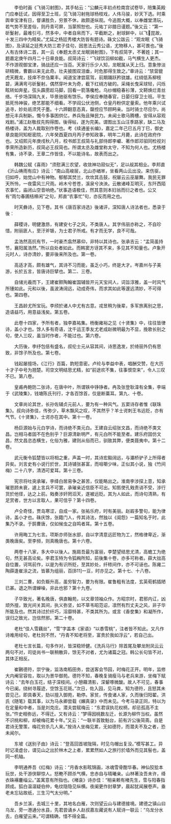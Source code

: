<!-- { "loadSidebar": true } -->
　　李伯时画《飞骑习射图》，其手帖云：“公麟元丰初点检南宫试卷毕，陪集英殿门应奉廷试，因得至卫士班，见飞骑习射拖球杨枝戏，人伟马骏，妙天下选。时乘舆幸宝津有日，督课胜负，穷景不休，故颇遂纵观。今追图大概，以奉雌堂清玩，若气势不至差俗，则丹青可屏，当蒙照恕也。元祐丁卯腊日谨题。”後又云：“第一斫鬉射，最难引弓，然多中，中者自帛而下，平截断之，射球鲜中，以飞昆故，十发三四中为精矣。”尤延之杨廷秀楼大防皆有题诗。硃文公跋云：“观龙眠《飞骑图》，及读延之廷秀大防三君子佳句，因思法云秀公语，尤物移人，甚可畏也。”後人有古体诗二首，其一云《奉题太丞丈龙眠骑射图》，下有叔简字，不著姓；其一题嘉定庚午四月二十日章良能。叔简诗云：“飞球饮羽柳如截，马气横生人更杰。不作游观御宝津，骑战还应一当百。天家行乐少人知，龙眠属从天上归。意象惨淡研精微，曹霸以来无此奇。壮夫披图双泪垂，时危那得生致之。”章诗云：“禁营貔虎天厩龙，技痒不奈刍粟丰。闻道宝津尝扈驾，前期踊跃矜骁雄。红绡低系柳枝碧，满满弯弓斫鬉射。偶然穿叶未为奇，截下红绡方破的。采绳长曳采球轻，闪烁眩转如奔星。弦头霹雳趁马脚，回看一箭落欃枪。乌纱帽稳春衫薄，文鞯焕烂青丝络。千步场深隔九关，毕景驰驱有馀乐。李侯应奉随春官，日晏归穿卫士班。平生抵死怜神骏，绝艺那能不细看。不学阎公伏池侧，仓皇丹粉供定量索。他年乘兴试追寻，妙处祇须凭子墨。十六蹄翻意态真，罄控应节顾眄亲。当时骑士尽应尔，尚想元丰兵制新。慨今多事困供亿，养兵殆且殚民力。未闻士歌马腾槽，安得从容观戏剧。”浦江赵敬叔先购得图，後得帖，遂为完美。谓图出玉山汪季路家，缺二马及杨楼诗，盖为人裁取别作卷也。考《续通鉴长编》，嘉定二年己巳五月丁巳，御史章良能同知枢密院，六年癸酉夏四月丙子参知政事，明年二月薨，此诗在政府作也。又绍熙元年庚戌秋八月，校书郎王叔简与礼部侍郎李巘、著作郎邓驲同检视刘季荣所造新历，叔简必王叔简也。所谓太丞及雌堂称太守，不知为何人也。尤杨楼有集，诗不录，王章二作皆佳，不以能诗名，故表而出之。

　　韩魏公赋《喜雨》“须慰满三农望，收敛神功寂似无”，足以觇其相业。李邦直《沂山祷雨有应》诗云：“南山高峻层，北山亦崷崒，坐看两山云出没。来伤驱，归如呼，始觉山中有神物。郁郁其焚兰，坎坎其击鼓，祝屡云云巫屡舞。我民无罪天所怜，一夜雷风三尺雨。岭木兮苍苍，溪泉兮泱泱。云散诸峰互明灭，东阡西陌农事忙，庙闭山空音响绝。”状事造语极佳，然其意则本妇翁而衍之者也。公又有“雨匀春圃桔槔闲”之句，邦直“农事忙”句，亦反而用之也。

　　时天彝诗，见下卷。其书《唐百家诗选》後诸评，深知唐人诗法者也，悉录于後：

　　薛稷诗，明健激昂，有建安七子之风，不类唐人。其字伟丽亦称之，不自珍惜，附丽匪人，至汙斧锧，为士君子所戒。有才而无学，良不可哉。

　　孟浩然高抗有节，一时豪杰翕然慕仰，非特以其诗也。张承吉云：“孟简虽持节，襄阳属浩然。”所以自处者如此。而韩窦方讶其不来，多见其不知量也。卢象开元时人，诗亦清妙，要非後来所及也。第一卷。

　　高适才高，颇有雄气，其诗不习而能，虽乏小巧，终是大才。岑嘉州与子美游，长於五言，皆唐诗巨擘也。第二、三卷。

　　自储光羲而下，王建崔颢陶翰崔国辅皆开元天宝间人，词旨淳雅，盖一时风气所锺如此。元和以後，虽波涛阔远，动成奇伟，而求其如此等邃远清妙，不可得也。第四卷。

　　王昌龄尤所宝玩。李颀於诸人中尤有古意。戎昱稍为後辈，多军旅离别之思，造语益巧，用意益浅矣。第五卷。

　　此卷十四家，予所有者，独李嘉祐集。杨衡雍裕之见《十贤集》中，往往皆律诗，盖小才也。馀人多有奇语，沈千运王季友尤老成赵微明最为不显，挽歌长别之句，使人三叹，虽当时作者，不能过也。第六卷。

　　大历後，李纾包佶有盛名，叔伦士元从容其间，诗思逸发，於绮丽外仍有思致，非馀子所及也。第七卷。

　　钱起屡擅场，《江行》百篇，韵短意密。卢纶与李益中表，唱酬交赞，在大历十才子中号为翘楚。司空文明结思尤精，如“前途欢不集，往事恨空来”，令人三叹不已。第八卷。

　　皇甫冉鲍防二张诗，在唐中叶，所谓铁中铮铮者。冉及张登耿湋有全集，李端于《武陵集》，钱塘陈氏刊行，才各百馀首，仅是断藁耳。第九、十卷。

　　文章尚论其世，长孙佐辅贞元前人，要为有一种风气。五窦诗存者惟《联珠集》。叔向诗弥佳，传弥少，草木飘风之叹，不其然乎？羊士谔刺王韦远贬，亦有气节。《十贤集》，士谔亦在其中。第十一卷。

　　杨巨源始与元白学诗，而诗绝不类元白。王建自云绍张文昌，而诗绝不类文昌。岂相马者固不在色别乎？巨源清新明严，有元白所不能至者。建乐府固仿文昌，然文昌恣态横生，化俗为雅，建则从俗而已，驯致其弊，便类聂夷中。第十二卷。

　　武元衡令狐楚皆以将相之重，声盖一时，其诗宏毅阔远，与灞桥驴子上所得者异矣。刘言史有小说行於世，其诗铺张甚富，而咀嚼少味，正似其小说，独《竹间梅》二十八字，清洒可爱耳。第十三卷。

　　宪宗将吐突承璀，李绛白居易争之甚苦，仅能略出之。淮南李涉探上意，知承璀恩顾未衰，遽上言兵不可罢，承璀亲近信臣不可出。知匦使孔戣责诮不受，涉行货於他径，达之上前。戣奏涉奸罔滔天，遂被远贬。其为人如此，而诗句清熟，有足赏者，世方以言取人，果可信乎？第十四卷。

　　卢仝奇怪，贾岛寒涩，自成一家。张祐乐府，时有美丽。赵嘏多警句，能为律诗，盖小才也。硃庆馀，张籍门人，传其诗法，然独以《闺怨》一篇知名于时，此集乃不录。于鹄曹唐，仅如候虫之自鸣者耳。第十五卷。

　　许用晦工为七言。项斯亦师张水部，自以字清意远匠物为工，然格律卑近，渐类晚唐矣。至李频，则真晚唐也。第十六卷。

　　两卷十八家，多大中以後人。施肩吾最为富丽，李楚望结思尤清，高蟾工为绝句，然无甚高论矣。李君玉特为令狐綯所知，前後集十卷，亦多可称者。薛大拙高自位置，诃骂前作，以是为有识所贬，至其妙处，纤秾间作，亦不可诬也。陈雍二陶薛逢崔涂之流，皆慕为组丽，百[B11]一豆，时亦见之。第十七、十八卷。

　　三刘二曹，如负蝂升高，虽穷智力，要为有限。崔鲁粗有法度，玄英荀鹤插陋已甚。退之所谓蝉噪，非此也邪？第十九卷。

　　子华致光，著名晚唐，俱直翰苑，以文章领袖众作。方昭宗时，君邪内讧，凶顽外擅，致光间关其间，执义弥坚，如不草韦昭范诏，凛然有烈丈夫之风，非子华所能及也。然其诗过於纤巧，淫靡特甚，不类其所为。或言《香奁集》和凝所作，误归之致光，岂信然邪。第二十卷。

　　老杜“佳人雪藕丝”，“雪”字盖本《家语》“以黍雪桃”，注者皆不知此。又凡作诗难用经句，老杜则不然，“丹青不知老将至，富贵於我如浮云”，若自己出。

　　老杜七言长篇，句多作对，皆深稳矫健。《洗兵马行》除首尾及攀龙附凤云云两句不对，司徒尚书一联稍散异，馀无不对者，尤为诸篇之冠。韩公长句皆不对，其体正相反。

　　崔鶠德符，崇宁後，监洛南稻田务，尝送客会节园，时梅花正开。明年，监修大内阉官容佐，取以为景华御苑。德符不知，春晚复骑瘦马与老兵来游，坐梅下赋诗云：“去年白玉花，结子深枝间。小憩藉清影，深颦啄微酸。故人不可见，春事今已阑。绕树寻履迹，空馀玉花斑。”次日，佐入园，见马粪，知为德符，且怒其未尝见己，即具春天，劾以擅入御苑，勒停。家贫，传食诸人家，久而後归阳翟。洪氏《随笔》载其事，以为马永卿尝载《嬾真录》中而未见。今考马录正同，特以为在定量和中者，当是刘克庄。潜夫尝赋梅云：“东君误执花权柄，却忌孤高不主张。”忤史相弥远，不得迁。又有诗云：“梦得因桃数左迁，长源为柳忤当权。虽然不识桃和柳，却被梅花累十年。”又云：“一联半首致魁台，前有沂公後简斋。自是君诗无警策，梅花穷杀几人来。”按诗人坐梅见累，无如德符，而潜夫不及之者，恐未闻尔。

　　东坡《送别子由》诗云：“登高回首坡陇隔，时见乌帽出复没。”模写甚工。异时记凌虚台，谓见山之出於林木之上者，累累然如人之旅行於墙外而见其髻也，盖同一机轴。

　　李明通养吾《红梅》诗云：“月香水影眩锦画，冰魂雪骨酣华春。神仙狡狯本玩世，处干游侠聊惊人。怒艴不顾杀气横，忠赤自与晴曦亲。山林著汝吾未许，绛衣硃襮鏖缁尘。”盖寓意有所指也。《楮衾》诗亦佳：“相亲赖有楮先生，雪与阳春指顾成。狐白温温疑伯仲，龟纹隐隐见纵横。夜阑更作封章梦，晨起犹闻展卷声。垂老未忘钻故纸，三生习气太分明。”

　　吾乡兰溪，去城三十里，其地名白雁，次则望云山与建德接境。建德之镇山曰乌龙，旁一港通分水县，先君尝诵乡人赵叔嘉左藏说有人赋诗一联云：“乌龙分水去，白雁望云来。”可谓精确，惜不得全篇。

